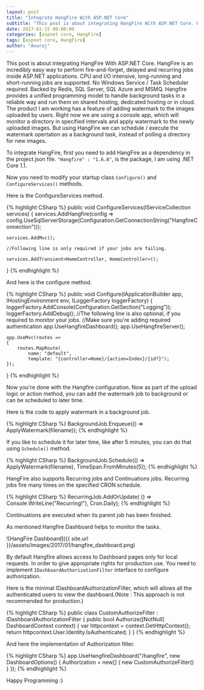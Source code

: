 ```yaml
---
layout: post
title: "Integrate HangFire With ASP.NET Core"
subtitle: "This post is about integrating HangFire With ASP.NET Core. HangFire is an incredibly easy way to perform fire-and-forget, delayed and recurring jobs inside ASP.NET applications. CPU and I/O intensive, long-running and short-running jobs are supported. No Windows Service / Task Scheduler required. Backed by Redis, SQL Server, SQL Azure and MSMQ."
date: 2017-01-15 00:00:00
categories: [aspnet core, HangFire]
tags: [aspnet core, HangFire]
author: "Anuraj"
---
```

This post is about integrating HangFire With ASP.NET Core. HangFire is an incredibly easy way to perform fire-and-forget, delayed and recurring jobs inside ASP.NET applications. CPU and I/O intensive, long-running and short-running jobs are supported. No Windows Service / Task Scheduler required. Backed by Redis, SQL Server, SQL Azure and MSMQ. Hangfire provides a unified programming model to handle background tasks in a reliable way and run them on shared hosting, dedicated hosting or in cloud. The product I am working has a feature of adding watermark to the images uploaded by users. Right now we are using a console app, which will monitor a directory in specified intervals and apply watermark to the newly uploaded images. But using HangFire we can schedule / execute the watermark opertation as a background task, instead of polling a directory for new images.

To integrate HangFire, first you need to add HangFire as a dependency in the project.json file. `"Hangfire" : "1.6.8"`, is the package, I am using .NET Core 1.1.

Now you need to modify your startup class `Configure()` and `ConfigureServices()` methods.

Here is the ConfigureServices method.

{% highlight CSharp %}
public void ConfigureServices(IServiceCollection services)
{
    services.AddHangfire(config => 
        config.UseSqlServerStorage(Configuration.GetConnectionString("HangfireConnection")));
    
    services.AddMvc();

    //Following line is only required if your jobs are failing.
    
    services.AddTransient<HomeController, HomeController>();
}
{% endhighlight %}

And here is the configure method.

{% highlight CSharp %}
public void Configure(IApplicationBuilder app, 
    IHostingEnvironment env, ILoggerFactory loggerFactory)
{
    loggerFactory.AddConsole(Configuration.GetSection("Logging"));
    loggerFactory.AddDebug();
    //The following line is also optional, if you required to monitor your jobs.
    //Make sure you're adding required authentication 
    app.UseHangfireDashboard();
    app.UseHangfireServer();

    app.UseMvc(routes =>
    {
        routes.MapRoute(
            name: "default",
            template: "{controller=Home}/{action=Index}/{id?}");
    });
}
{% endhighlight %}

Now you're done with the Hangfire configuration. Now as part of the upload logic or action method, you can add the watermark job to background or can be scheduled to later time.

Here is the code to apply watermark in a background job.

{% highlight CSharp %}
BackgroundJob.Enqueue(() => ApplyWatermark(filename));
{% endhighlight %}

If you like to schedule it for later time, like after 5 minutes, you can do that using `Schedule()` method.

{% highlight CSharp %}
BackgroundJob.Schedule(() => ApplyWatermark(filename), TimeSpan.FromMinutes(5));
{% endhighlight %}

HangFire also supports Recurring jobs and Continuations jobs. Recurring jobs fire many times on the specified CRON schedule.

{% highlight CSharp %}
RecurringJob.AddOrUpdate(
    () => Console.WriteLine("Recurring!"),
    Cron.Daily);
{% endhighlight %}

Continuations are executed when its parent job has been finished.

As mentioned Hangfire Dashboard helps to monitor the tasks. 

![HangFire Dashboard]({{ site.url }}/assets/images/2017/01/hangfire_dashboard.png)

By default Hangfire allows access to Dashboard pages only for local requests. In order to give appropriate rights for production use. You need to implement `IDashboardAuthorizationFilter` interface to configure authorization.

Here is the minimal IDashboardAuthorizationFilter, which will allows all the authenticated users to view the dashboard.(Note : This approach is not recommended for production.)

{% highlight CSharp %}
public class CustomAuthorizeFilter : IDashboardAuthorizationFilter
{
    public bool Authorize([NotNull] DashboardContext context)
    {
        var httpcontext = context.GetHttpContext();
        return httpcontext.User.Identity.IsAuthenticated;
    }
}
{% endhighlight %}

And here the implementation of Authorization filter.

{% highlight CSharp %}
app.UseHangfireDashboard("/hangfire", new DashboardOptions() { 
    Authorization = new[] { new CustomAuthorizeFilter() }
});
{% endhighlight %}

Happy Programming :)